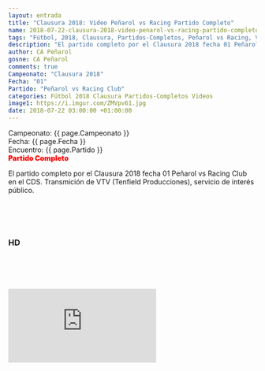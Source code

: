 ```yaml
---
layout: entrada
title: "Clausura 2018: Video Peñarol vs Racing Partido Completo"
name: 2018-07-22-clausura-2018-video-penarol-vs-racing-partido-completo.markdown
tags: "Fútbol, 2018, Clausura, Partidos-Completos, Peñarol vs Racing, Video"
description: "El partido completo por el Clausura 2018 fecha 01 Peñarol vs Racing Club en el CDS. Transmición de VTV (Tenfield Producciones), servicio de interés público"
author: CA Peñarol
gosne: CA Peñarol
comments: true
Campeonato: "Clausura 2018"
Fecha: "01"
Partido: "Peñarol vs Racing Club"
categories: Fútbol 2018 Clausura Partidos-Completos Videos
image1: https://i.imgur.com/ZMVpv61.jpg
date: 2018-07-22 03:00:00 +01:00:00
---
```



<html>
Campeonato: <span>{{ page.Campeonato }}</span><br>
Fecha: <span>{{ page.Fecha }}</span><br>
Encuentro: <span>{{ page.Partido }}</span><br>
<span style="color:red;font-weight:900">Partido Completo</span>
</html>

El partido completo por el Clausura 2018 fecha 01 Peñarol vs Racing Club en el CDS. Transmición de VTV (Tenfield Producciones), servicio de interés público.

<br>

<br>

<br>

### HD

<br>

<br>

<br>

<br>



<iframe src="https://www.youtube.com/embed/Zt9gxrzwTjY" frameborder="0" allow="accelerometer; autoplay; encrypted-media; gyroscope; picture-in-picture" allowfullscreen></iframe>
